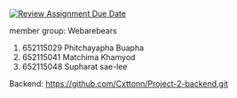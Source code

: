 [![Review Assignment Due Date](https://classroom.github.com/assets/deadline-readme-button-22041afd0340ce965d47ae6ef1cefeee28c7c493a6346c4f15d667ab976d596c.svg)](https://classroom.github.com/a/-nNwCPKQ)

member group: Webarebears
1. 652115029 Phitchayapha Buapha
2. 652115041 Matchima Khamyod
3. 652115048 Supharat sae-lee

Backend: 
https://github.com/Cxttonn/Project-2-backend.git
